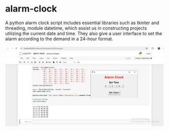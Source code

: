 # alarm-clock
A python alarm clock script includes essential libraries such as tkinter and threading, module datetime, which assist us in constructing projects utilizing the current date and time. They also give a user interface to set the alarm according to the demand in a 24-hour format.


![image alt](https://github.com/ishitamangroliya7/alarm-clock/blob/e2e2d8831b291f6b2db72acb9a90cc20a3b74b14/Screenshot%20(79).png)
